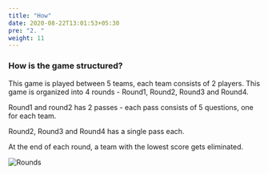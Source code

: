 ```yaml
---
title: "How"
date: 2020-08-22T13:01:53+05:30
pre: "2. "
weight: 11
---
```


### How is the game structured?

This game is played between 5 teams, each team consists of 2 players. This game is organized into 4 rounds - Round1, Round2, Round3 and Round4.

Round1 and round2 has 2 passes - each pass consists of 5 questions, one for each team. 

Round2, Round3 and Round4 has a single pass each. 

At the end of each round, a team with the lowest score gets eliminated.  

![Rounds](/images/rounds.png?width=700px)